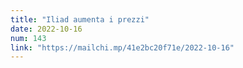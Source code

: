 ```yaml
---
title: "Iliad aumenta i prezzi"
date: 2022-10-16
num: 143
link: "https://mailchi.mp/41e2bc20f71e/2022-10-16"
---
```

